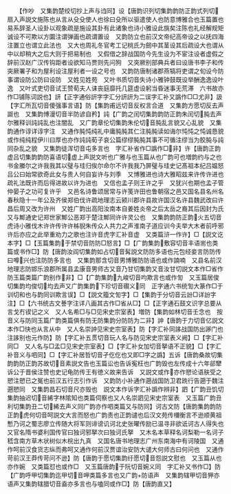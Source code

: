 <!-- { "loadSidebar": true } -->
　　【作吵　又集韵楚绞切抄上声与诌同】设【唐韵识列切集韵韵防正韵式列切扇入声説文施陈也从言从殳殳使人也徐曰殳所以驱遣使人也防意博雅合也玉篇置也易系辞圣人设卦以观象疏是施设其卦有此诸象也诗小雅设此旐矣注陈也礼经解规矩诚设不可欺以方圜注谓弹画也疏谓置设　又韵防立也前汉文帝纪高帝设之以抚四海注置立也谓立此法也　又大也周礼冬官考工记桃氏为劒中其茎设其后疏设大也谓从中以却稍大之后大则于把易制也　又假借之辞战国防今先生设为不宦注设者虚假之辞前汉赵广汉传钩距者设欲知马贾则先问狗　又突厥别部典兵者曰设唐书李子和传突厥署子和为屋利设注屋利者一设之号也　又韵防唐制诸郡燕犒将吏谓之旬设今防事谓设防公防曰设防　又姓见姓苑　又叶书质切音失诗小雅钟鼓既设举酬逸逸设叶逸　又叶式吏切音试王赞荀夫人诔丧庭靡托几筵虚设躬当昏迷事无荒滞　六书故亦作□铺陈词説也】訮【正字通俗詽字字汇分訮詽为二误字汇补又譌作□□尤非】訯【字汇所瓦切音傻强事言语】防【集韵甫远切音反权言合道　又集韵方愿切反去声詉也　又集韵博漫切音半防谚自矜】訰【广韵之闰切集韵韵防正韵朱闰切肫去声尔雅释训訰訰乱也注闇乱　又广韵章伦切集韵朱伦切音肫乱言貌又心乱貌　又集韵通作谆详谆字注　又通作肫忳纯礼中庸肫肫其仁注肫肫读如诲尔忳忳之忳诚恳貌或作纯纯程伊川曰厚也亦作訰訰荀子哀公篇缪缪肫肫其事不可循注缪当为胶肫与訰同杂乱之貌　又集韵徒浑切音屯多言也　字汇补省作□譌作□非】许【唐韵正韵虚吕切集韵韵防喜语切虚上声説文听也广雅与也玉篇从也广韵可也増韵约与之也书金縢尔之许我我其以璧与珪归俟尔命尔不许我我乃屏璧与珪史记髙祖本纪吕媪怒吕公曰始常欲奇此女与贵人何自妄许与刘季　又博雅进也诗大雅昭兹来许传许进也疏礼法既许而后得进故以许为进也　又信也孟子则王许之乎　又犹兴也期也孟子管仲晏子之功可复许乎　又邑名诗鲁颂居常与许笺许田也鲁朝宿之邑又国名县名州名春秋隐十一年公及齐侯郑伯伐许疏地理志云颍川郡许县故许国汉名许县魏武改曰许昌后周又改为许州　又姓广韵出高阳汝南本自姜姓炎帝之后太岳之裔其后因封为氏　又与鄦通史记郑世家鄦公恶郑于楚注鄦同许许灵公也　又集韵韵防正韵火五切音虎诗小雅伐木许许传许许柹貎朱传众人共力之声淮南子道应训今夫举大木者前呼邪许后亦应之此举重劝力之歌也注许音虎字汇补音虚　又类篇浒一作许】□【説文讫本字】□【玉篇集韵于禁切音防防□怒言】□【广韵集韵敷容切音丰语耑也类篇或书作□】防【唐韵汝阎切集韵如占切音髯説文防防多语也元包经妾言防防传曰噂兴也注防防多言也　又集韵那含切音男博雅防防语也或作諵喃　又县名前汉地理志防邯乐浪郡所属县孟康音男师古又音乃甘切集韵又音汝甘切説文本作□省作防玉篇类篇广韵别作非】□【广韵集韵九峻切音呁欺言也或作訇　又玉篇居俊切集韵均俊切均去声又广韵集韵下珍切音礥义同　正字通六书统訇大篆作□于训切和也与韵同训欺言误】□【説文籀文訇字】□【集韵于分切音云訜□详訜字注】□【六书统古文諅字注详八画其古作□省从□】□【正字通石鼓文识字总要从言戈冇锲记之义　又人名希□与□见宋史宗室表】増防【集韵如林切音壬念也　按音义与防同玉篇广韵类篇俱有防无防集韵分防防为二非】訲【唐韵于力切音亿説文本作□快也从言从中　又人名崇訲见宋史宗室表】防【字汇补同誃战国防出謻门也注誃别也元作防】防【字汇补五贯切音玩人名与防见宋史宗室表义阙】□【字汇补同□　又人名与□孟□见宋史宗室表】□【字汇补女加切音拏语不正貌】□【字汇补音义与呬同】□【字汇补居哲切音孑仡仡也又即□字之譌】五诉【唐韵桑故切集韵韵防正韵苏故切音素説文告也玉篇讼也告诉寃枉也广韵毁也左传成十六年郤犫诉公于晋侯注赞也史记龟防传王有徳义故来告诉　又説文或作亦作愬论语肤受之愬注愬已之冤也前汉五行志引作诉　又韵防小补通作遡战国防卫君跣行告遡于魏注遡愬同　又集韵昌石切音尺亦毁也　説文本作诉字汇补譌作辨非】訵【广韵丑饥切集韵抽迟切音絺字林隂知也类篇伺察也又人名崇訵见宋史宗室表　又玉篇广韵丑利切集韵丑二切絺去声义同广韵亦作呬类篇又与防同】诃古文防【唐韵集韵韵防正韵虎何切音呵説文大言而怒也广韵责也正韵谴也后汉文苑传檷衡言不逊顺黄祖慙乃诃之蜀志廖立传随大将军则诽谤讥诃北史张曜传励已温寻非欲诋诃古人得失也　又官名隋书婆利国传官曰独诃邪拏次曰独诃氏拏　又木名本草释名诃梨勒一名诃子嵇含南方草木状树似木梡出九真　又国名唐书地理志广州东南海中有诃陵国　又通作呵前汉食货志纵而弗呵又通作何前汉贾谊治安防大谴大何师古曰何问也　又通作苛前汉王莽传苛问不逊】防【唐韵于愿切集韵纡愿切音怨説文慰也　又玉篇从也亦作婉　又类篇怼也或作□　又玉篇唐韵于阮切音婉义同　字汇补又书作□】防【广韵呼甲切集韵迄甲切音呷类篇多言也又广韵防语声　又集韵辖甲切音狎亦语声又集韵辖腊切音盍亦多言也与嗑同或作□】防【唐韵直又】

